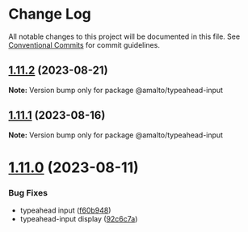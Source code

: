 # Change Log

All notable changes to this project will be documented in this file. See
[Conventional Commits](https://conventionalcommits.org) for commit guidelines.

## [1.11.2](https://github.com/amalto/platform6-ui-components/compare/@amalto/typeahead-input@1.11.1...@amalto/typeahead-input@1.11.2) (2023-08-21)

**Note:** Version bump only for package @amalto/typeahead-input

## [1.11.1](https://github.com/amalto/platform6-ui-components/compare/@amalto/typeahead-input@1.11.0...@amalto/typeahead-input@1.11.1) (2023-08-16)

**Note:** Version bump only for package @amalto/typeahead-input

# [1.11.0](https://github.com/amalto/platform6-ui-components/compare/@amalto/typeahead-input@1.9.29...@amalto/typeahead-input@1.11.0) (2023-08-11)

### Bug Fixes

- typeahead input
  ([f60b948](https://github.com/amalto/platform6-ui-components/commit/f60b94835b530cd9dc718caeba57b90be184ef26))
- typeahead-input display
  ([92c6c7a](https://github.com/amalto/platform6-ui-components/commit/92c6c7af49d68b7508cd396608b44433d21846e3))
